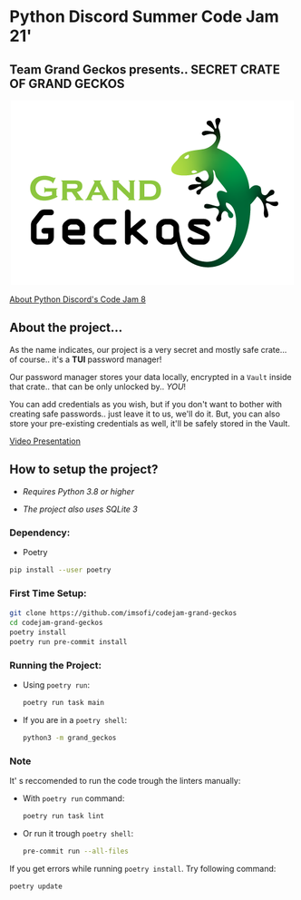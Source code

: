 # Python Discord Summer Code Jam 21'
## Team Grand Geckos presents.. SECRET CRATE OF GRAND GECKOS
<p align=center><img src="https://github.com/imsofi/codejam-grand-geckos/raw/develop/assets/images/grand_gecko_logo@0.5x.png" alt="Team Grand Geckos' Logo By Nikz Jon(nikhiljohn10)" width="500"/></p>

[About Python Discord's Code Jam 8](https://pythondiscord.com/events/code-jams/8/)

## About the project...

As the name indicates, our project is a very secret and mostly safe crate... of course.. it's a **TUI** password manager!

Our password manager stores your data locally, encrypted in a `Vault` inside that crate.. that can be only unlocked by.. *YOU*!

You can add credentials as you wish, but if you don't want to bother with creating safe passwords.. just leave it to us, we'll do it.
But, you can also store your pre-existing credentials as well, it'll be safely stored in the Vault.

[Video Presentation](https://www.youtube.com/watch?v=2QOGUdgbB10)


## How to setup the project?

* *Requires Python 3.8 or higher*

* *The project also uses SQLite 3*
### Dependency:
  * Poetry
  ```bash
  pip install --user poetry
  ```

### First Time Setup:

```bash
git clone https://github.com/imsofi/codejam-grand-geckos
cd codejam-grand-geckos
poetry install
poetry run pre-commit install
```

### Running the Project:

* Using `poetry run`:
  ```bash
  poetry run task main
  ```

* If you are in a `poetry shell`:
  ```bash
  python3 -m grand_geckos
  ```

### Note

It' s reccomended to run the code trough the linters manually:

* With `poetry run` command:
  ```bash
  poetry run task lint
  ```

* Or run it trough `poetry shell`:
  ```bash
  pre-commit run --all-files
  ```

If you get errors while running `poetry install`. Try following command:
  ```bash
  poetry update
  ```
